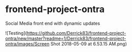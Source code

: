 # frontend-project-ontra
Social Media front end with dynamic updates

![Testing](https://github.com/Derrick83/frontend-project-ontra/new/master?readme=1/Derrick83/frontend-project-ontra/images/Screen Shot 2018-05-09 at 6.53.15 AM.png)

